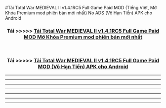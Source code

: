 #Tải Total War MEDIEVAL II v1.4.1RC5 Full Game Paid  MOD (Tiếng Việt, Mở Khóa Premium mod phiên bản mới nhất) No ADS (Vô Hạn Tiền) APK cho Android



<div align="center">
<h3>Tải >>>>> <a href="https://roarman.web.app/?vt=Total War MEDIEVAL II v1.4.1RC5 Full Game Paid ">Tải Total War MEDIEVAL II v1.4.1RC5 Full Game Paid  MOD Mở Khóa Premium mod phiên bản mới nhất</a></h3><br>

<h3>Tải >>>>> <a href="https://roarman.web.app/?vt=Total War MEDIEVAL II v1.4.1RC5 Full Game Paid ">Tải Total War MEDIEVAL II v1.4.1RC5 Full Game Paid  MOD (Vô Hạn Tiền) APK cho Android</a></h3>
</div>


----------------------------------------------------------

----------------------------------------------------------

----------------------------------------------------------

----------------------------------------------------------

----------------------------------------------------------

----------------------------------------------------------

----------------------------------------------------------


